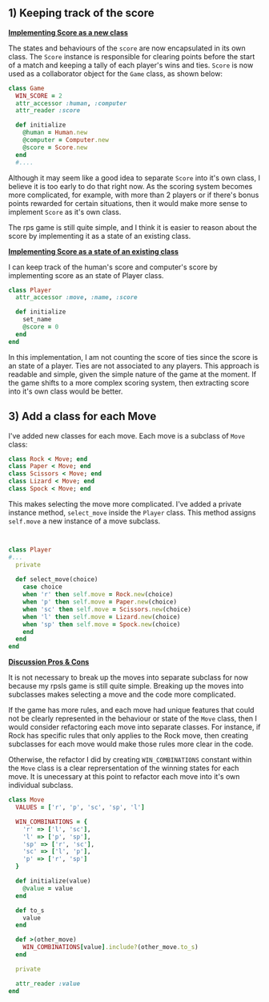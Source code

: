 ## 1) Keeping track of the score

<u>**Implementing Score as a new class**</u>

The states and behaviours of the `score` are now encapsulated in its own class. The `Score` instance is responsible for clearing points before the start of a match and keeping a tally of each player's wins and ties. `Score` is now used as a collaborator object for the `Game` class, as shown below:

```ruby
class Game
  WIN_SCORE = 2
  attr_accessor :human, :computer
  attr_reader :score

  def initialize
    @human = Human.new
    @computer = Computer.new
    @score = Score.new
  end
  #....
```

Although it may seem like a good idea to separate `Score` into it's own class, I believe it is too early to do that right now. As the scoring system becomes more complicated, for example, with more than 2 players  or if there's bonus points rewarded for certain situations, then it would make more sense to implement `Score` as it's own class. 

The rps game is still quite simple, and I think it is easier to reason about the score by implementing it as a state of an existing class. 



<u>**Implementing Score as a state of an existing class**</u>

I can keep track of the human's score and computer's score by implementing score as an state of Player class.

```ruby
class Player
  attr_accessor :move, :name, :score

  def initialize
    set_name
    @score = 0
  end
end
```

In this implementation, I am not counting the score of ties since the score is an state of a player. Ties are not associated to any players. This approach is readable and simple, given the simple nature of the game at the moment. If the game shifts to a more complex scoring system, then extracting score into it's own class would be better.



## 3) Add a class for each Move

I've added new classes for each move. Each move is a subclass of `Move` class:

```ruby
class Rock < Move; end
class Paper < Move; end
class Scissors < Move; end
class Lizard < Move; end
class Spock < Move; end
```

This makes selecting the move more complicated. I've added a private instance method, `select_move` inside the `Player` class. This method assigns `self.move` a new instance of a move subclass. 

```ruby


class Player
#...
  private
  
  def select_move(choice)
    case choice
    when 'r' then self.move = Rock.new(choice)
    when 'p' then self.move = Paper.new(choice)
    when 'sc' then self.move = Scissors.new(choice)
    when 'l' then self.move = Lizard.new(choice)
    when 'sp' then self.move = Spock.new(choice)
    end
  end
end
```

**<u>Discussion Pros & Cons</u>**

It is not necessary to break up the moves into separate subclass for now because my rpsls game is still quite simple. Breaking up the moves into subclasses makes selecting a move and the code more complicated. 

If the game has more rules, and each move had unique features that could not be clearly represented in the behaviour or state of the `Move` class, then I would consider refactoring each move into separate classes. For instance, if Rock has specific rules that only applies to the Rock move, then creating subclasses for each move would make those rules more clear in the code. 

Otherwise, the refactor I did by creating `WIN_COMBINATIONS` constant within the `Move` class is a clear reprersentation of the winning states for each move. It is unecessary at this point to refactor each move into it's own individual subclass. 

```ruby 
class Move
  VALUES = ['r', 'p', 'sc', 'sp', 'l']

  WIN_COMBINATIONS = {
    'r' => ['l', 'sc'],
    'l' => ['p', 'sp'],
    'sp' => ['r', 'sc'],
    'sc' => ['l', 'p'],
    'p' => ['r', 'sp']
  }

  def initialize(value)
    @value = value
  end

  def to_s
    value
  end

  def >(other_move)
    WIN_COMBINATIONS[value].include?(other_move.to_s)
  end

  private

  attr_reader :value
end
```

